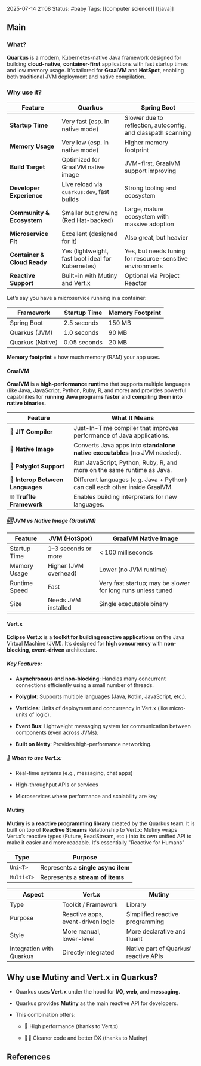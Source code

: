 2025-07-14 21:08
Status: #baby
Tags: [[computer science]] [[java]]
## Main
### What? 

**Quarkus** is a modern, Kubernetes-native Java framework designed for building **cloud-native**, **container-first** applications with fast startup times and low memory usage. It's tailored for **GraalVM** and **HotSpot**, enabling both traditional JVM deployment and native compilation.

### Why use it? 

|Feature|**Quarkus**|**Spring Boot**|
|---|---|---|
|**Startup Time**|Very fast (esp. in native mode)|Slower due to reflection, autoconfig, and classpath scanning|
|**Memory Usage**|Very low (esp. in native mode)|Higher memory footprint|
|**Build Target**|Optimized for GraalVM native image|JVM-first, GraalVM support improving|
|**Developer Experience**|Live reload via `quarkus:dev`, fast builds|Strong tooling and ecosystem|
|**Community & Ecosystem**|Smaller but growing (Red Hat-backed)|Large, mature ecosystem with massive adoption|
|**Microservice Fit**|Excellent (designed for it)|Also great, but heavier|
|**Container & Cloud Ready**|Yes (lightweight, fast boot ideal for Kubernetes)|Yes, but needs tuning for resource-sensitive environments|
|**Reactive Support**|Built-in with Mutiny and Vert.x|Optional via Project Reactor|

Let’s say you have a microservice running in a container:

| Framework        | Startup Time | Memory Footprint |
| ---------------- | ------------ | ---------------- |
| Spring Boot      | 2.5 seconds  | 150 MB           |
| Quarkus (JVM)    | 1.0 seconds  | 90 MB            |
| Quarkus (Native) | 0.05 seconds | 20 MB            |
**Memory footprint** = how much memory (RAM) your app uses.


#### GraalVM

**GraalVM** is a **high-performance runtime** that supports multiple languages (like Java, JavaScript, Python, Ruby, R, and more) and provides powerful capabilities for **running Java programs faster** and **compiling them into native binaries**.

|Feature|What It Means|
|---|---|
|🔧 **JIT Compiler**|Just-In-Time compiler that improves performance of Java applications.|
|🧊 **Native Image**|Converts Java apps into **standalone native executables** (no JVM needed).|
|🧬 **Polyglot Support**|Run JavaScript, Python, Ruby, R, and more on the same runtime as Java.|
|🧩 **Interop Between Languages**|Different languages (e.g. Java + Python) can call each other inside GraalVM.|
|🌐 **Truffle Framework**|Enables building interpreters for new languages.|

##### 🆚 JVM vs Native Image (GraalVM)

|Feature|JVM (HotSpot)|GraalVM Native Image|
|---|---|---|
|Startup Time|1–3 seconds or more|< 100 milliseconds|
|Memory Usage|Higher (JVM overhead)|Lower (no JVM runtime)|
|Runtime Speed|Fast|Very fast startup; may be slower for long runs unless tuned|
|Size|Needs JVM installed|Single executable binary|
#### Vert.x
**Eclipse Vert.x** is a **toolkit for building reactive applications** on the Java Virtual Machine (JVM). It’s designed for **high concurrency** with **non-blocking, event-driven** architecture.

##### Key Features:

- **Asynchronous and non-blocking**: Handles many concurrent connections efficiently using a small number of threads.
    
- **Polyglot**: Supports multiple languages (Java, Kotlin, JavaScript, etc.).
    
- **Verticles**: Units of deployment and concurrency in Vert.x (like micro-units of logic).
    
- **Event Bus**: Lightweight messaging system for communication between components (even across JVMs).
    
- **Built on Netty**: Provides high-performance networking.
    

##### 🧠 When to use Vert.x:

- Real-time systems (e.g., messaging, chat apps)
    
- High-throughput APIs or services
    
- Microservices where performance and scalability are key

#### Mutiny
**Mutiny** is a **reactive programming library** created by the Quarkus team. It is built on top of **Reactive Streams**
Relationship to Vert.x:
Mutiny wraps Vert.x’s reactive types (Future, ReadStream, etc.) into its own unified API to make it easier and more readable. It's essentially "Reactive for Humans"

|Type|Purpose|
|---|---|
|`Uni<T>`|Represents a **single async item**|
|`Multi<T>`|Represents a **stream of items**|

| Aspect                   | **Vert.x**                        | **Mutiny**                            |
| ------------------------ | --------------------------------- | ------------------------------------- |
| Type                     | Toolkit / Framework               | Library                               |
| Purpose                  | Reactive apps, event-driven logic | Simplified reactive programming       |
| Style                    | More manual, lower-level          | More declarative and fluent           |
| Integration with Quarkus | Directly integrated               | Native part of Quarkus' reactive APIs |
## Why use Mutiny and Vert.x in **Quarkus**?

- Quarkus uses **Vert.x** under the hood for **I/O**, **web**, and **messaging**.
    
- Quarkus provides **Mutiny** as the main reactive API for developers.
    
- This combination offers:
    
    - 🚀 High performance (thanks to Vert.x)
        
    - 🧘‍♂️ Cleaner code and better DX (thanks to Mutiny)




## References